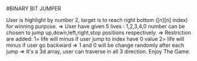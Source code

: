 #BINARY BIT JUMPER

User is highlight by number 2, target is to reach right bottom ([n][n] index) for winning purpose.
=> User have given 5 lives : 1,2,3,4,0 number can be chosen to jump up,down,left,right,stop positions respectively.
=> Restriction are added: 1= life will minus if user jump to index have 0 value 2= life will minus if user go backward
=> 1 and 0 will be change randomly after each jump
=> It's a 3d array, user can traverse in all 3 direction.
Enjoy The Game.
